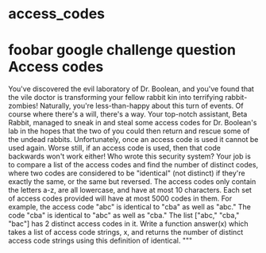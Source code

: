 # access_codes
foobar google challenge question
Access codes
============
You've discovered the evil laboratory of Dr. Boolean, and you've found that the
vile doctor is transforming your fellow rabbit kin into terrifying
rabbit-zombies! Naturally, you're less-than-happy about this turn of events.
Of course where there's a will, there's a way. Your top-notch assistant,
Beta Rabbit, managed to sneak in and steal some access codes for Dr. Boolean's
lab in the hopes that the two of you could then return and rescue some of the
undead rabbits. Unfortunately, once an access code is used it cannot be used
again. Worse still, if an access code is used, then that code backwards won't
work either! Who wrote this security system?
Your job is to compare a list of the access codes and find the number of
distinct codes, where two codes are considered to be "identical" (not distinct)
if they're exactly the same, or the same but reversed. The access codes only
contain the letters a-z, are all lowercase, and have at most 10 characters.
Each set of access codes provided will have at most 5000 codes in them.
For example, the access code "abc" is identical to "cba" as well as "abc."
The code "cba" is identical to "abc" as well as "cba." The list
["abc," "cba," "bac"] has 2 distinct access codes in it.
Write a function answer(x) which takes a list of access code strings, x, and
returns the number of distinct access code strings using this definition of
identical.
"""
